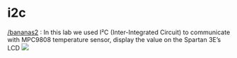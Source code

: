 # i2c
[/bananas2](https://github.com/lmEshoo/i2c/tree/master/bananas2) : In this lab we used I²C (Inter-Integrated Circuit) to communicate with MPC9808 temperature sensor, display the value on the Spartan 3E’s LCD
![](https://cloud.githubusercontent.com/assets/3256544/11170266/db81b4de-8b83-11e5-9cc3-f6e394adaa9a.png)
